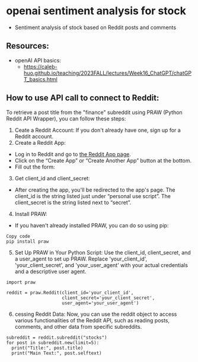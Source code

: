 # openai sentiment analysis for stock
- Sentiment analysis of stock based on Reddit posts and comments
 
## Resources:
- openAI API basics:
  - https://caleb-huo.github.io/teaching/2023FALL/lectures/Week16_ChatGPT/chatGPT_basics.html

## How to use API call to connect to Reddit:  

To retrieve a post title from the "finance" subreddit using PRAW (Python Reddit API Wrapper), you can follow these steps:

1. Ceate a Reddit Account: If you don't already have one, sign up for a Reddit account.
2. Create a Reddit App:
  - Log in to Reddit and go to [the Reddit App page](https://www.reddit.com/prefs/apps).
  - Click on the “Create App” or “Create Another App” button at the bottom.
  - Fill out the form:
3. Get client_id and client_secret:
  - After creating the app, you'll be redirected to the app's page. The client_id is the string listed just under “personal use script”. The client_secret is the string listed next to “secret”.
4. Install PRAW:
  - If you haven't already installed PRAW, you can do so using pip:
```
Copy code
pip install praw
```
5. Set Up PRAW in Your Python Script:
Use the client_id, client_secret, and a user_agent to set up PRAW. Replace 'your_client_id', 'your_client_secret', and 'your_user_agent' with your actual credentials and a descriptive user agent.

```
import praw

reddit = praw.Reddit(client_id='your_client_id',
                     client_secret='your_client_secret',
                     user_agent='your_user_agent')
```
6. cessing Reddit Data:
Now, you can use the reddit object to access various functionalities of the Reddit API, such as reading posts, comments, and other data from specific subreddits.
```
subreddit = reddit.subreddit("stocks")
for post in subreddit.new(limit=5):
  print("Title:", post.title)
  print("Main Text:", post.selftext)
```

